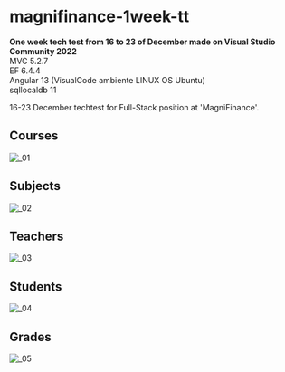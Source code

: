 # magnifinance-1week-tt
<b>One week tech test from 16 to 23 of December made on Visual Studio Community 2022</b>
<br >MVC 5.2.7
<br >EF 6.4.4
<br >Angular 13 (VisualCode ambiente LINUX OS Ubuntu)
<br >sqllocaldb 11

16-23 December techtest for Full-Stack position at 'MagniFinance'.

<h2>Courses</h2>

![_01](https://user-images.githubusercontent.com/94993116/147272675-4ded065d-a5f0-4d4e-a3a6-c76d89c2103e.png)

<h2>Subjects</h2>

![_02](https://user-images.githubusercontent.com/94993116/147272685-2714bcdc-5c71-4dad-b1af-25a385d89708.png)

<h2>Teachers</h2>

![_03](https://user-images.githubusercontent.com/94993116/147272692-a68b40f4-5ed9-468a-b3cc-6f097e0827da.png)

<h2>Students</h2>

![_04](https://user-images.githubusercontent.com/94993116/147272693-eadbdb6a-7eb1-486a-ad29-2903698b367a.png)

<h2>Grades</h2>

![_05](https://user-images.githubusercontent.com/94993116/147272697-47124ae5-765c-4f09-9492-e4fdd260152f.png)
